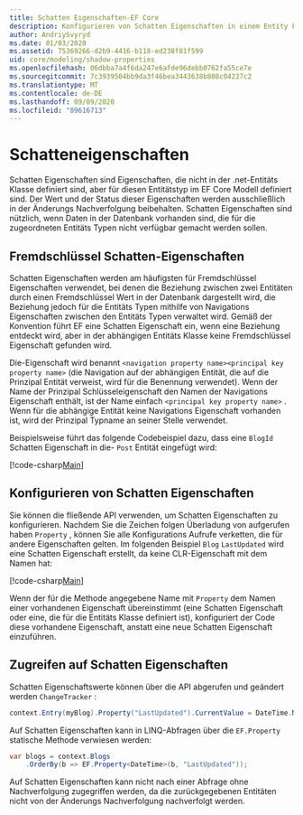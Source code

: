 ```yaml
---
title: Schatten Eigenschaften-EF Core
description: Konfigurieren von Schatten Eigenschaften in einem Entity Framework Core Modell
author: AndriySvyryd
ms.date: 01/03/2020
ms.assetid: 75369266-d2b9-4416-b118-ed238f81f599
uid: core/modeling/shadow-properties
ms.openlocfilehash: 06dbba7a4f6da247e6afde96debb0762fa55ce7e
ms.sourcegitcommit: 7c3939504bb9da3f46bea3443638b808c04227c2
ms.translationtype: MT
ms.contentlocale: de-DE
ms.lasthandoff: 09/09/2020
ms.locfileid: "89616713"
---
```

# <a name="shadow-properties"></a>Schatteneigenschaften

Schatten Eigenschaften sind Eigenschaften, die nicht in der .net-Entitäts Klasse definiert sind, aber für diesen Entitätstyp im EF Core Modell definiert sind. Der Wert und der Status dieser Eigenschaften werden ausschließlich in der Änderungs Nachverfolgung beibehalten. Schatten Eigenschaften sind nützlich, wenn Daten in der Datenbank vorhanden sind, die für die zugeordneten Entitäts Typen nicht verfügbar gemacht werden sollen.

## <a name="foreign-key-shadow-properties"></a>Fremdschlüssel Schatten-Eigenschaften

Schatten Eigenschaften werden am häufigsten für Fremdschlüssel Eigenschaften verwendet, bei denen die Beziehung zwischen zwei Entitäten durch einen Fremdschlüssel Wert in der Datenbank dargestellt wird, die Beziehung jedoch für die Entitäts Typen mithilfe von Navigations Eigenschaften zwischen den Entitäts Typen verwaltet wird. Gemäß der Konvention führt EF eine Schatten Eigenschaft ein, wenn eine Beziehung entdeckt wird, aber in der abhängigen Entitäts Klasse keine Fremdschlüssel Eigenschaft gefunden wird.

Die-Eigenschaft wird benannt `<navigation property name><principal key property name>` (die Navigation auf der abhängigen Entität, die auf die Prinzipal Entität verweist, wird für die Benennung verwendet). Wenn der Name der Prinzipal Schlüsseleigenschaft den Namen der Navigations Eigenschaft enthält, ist der Name einfach `<principal key property name>` . Wenn für die abhängige Entität keine Navigations Eigenschaft vorhanden ist, wird der Prinzipal Typname an seiner Stelle verwendet.

Beispielsweise führt das folgende Codebeispiel dazu, dass eine `BlogId` Schatten Eigenschaft in die- `Post` Entität eingefügt wird:

[!code-csharp[Main](../../../samples/core/Modeling/Conventions/ShadowForeignKey.cs?name=Conventions&highlight=21-23)]

## <a name="configuring-shadow-properties"></a>Konfigurieren von Schatten Eigenschaften

Sie können die fließende API verwenden, um Schatten Eigenschaften zu konfigurieren. Nachdem Sie die Zeichen folgen Überladung von aufgerufen haben `Property` , können Sie alle Konfigurations Aufrufe verketten, die für andere Eigenschaften gelten. Im folgenden Beispiel `Blog` `LastUpdated` wird eine Schatten Eigenschaft erstellt, da keine CLR-Eigenschaft mit dem Namen hat:

[!code-csharp[Main](../../../samples/core/Modeling/FluentAPI/ShadowProperty.cs?name=ShadowProperty&highlight=8)]

Wenn der für die Methode angegebene Name mit `Property` dem Namen einer vorhandenen Eigenschaft übereinstimmt (eine Schatten Eigenschaft oder eine, die für die Entitäts Klasse definiert ist), konfiguriert der Code diese vorhandene Eigenschaft, anstatt eine neue Schatten Eigenschaft einzuführen.

## <a name="accessing-shadow-properties"></a>Zugreifen auf Schatten Eigenschaften

Schatten Eigenschaftswerte können über die API abgerufen und geändert werden `ChangeTracker` :

``` csharp
context.Entry(myBlog).Property("LastUpdated").CurrentValue = DateTime.Now;
```

Auf Schatten Eigenschaften kann in LINQ-Abfragen über die `EF.Property` statische Methode verwiesen werden:

``` csharp
var blogs = context.Blogs
    .OrderBy(b => EF.Property<DateTime>(b, "LastUpdated"));
```

Auf Schatten Eigenschaften kann nicht nach einer Abfrage ohne Nachverfolgung zugegriffen werden, da die zurückgegebenen Entitäten nicht von der Änderungs Nachverfolgung nachverfolgt werden.
